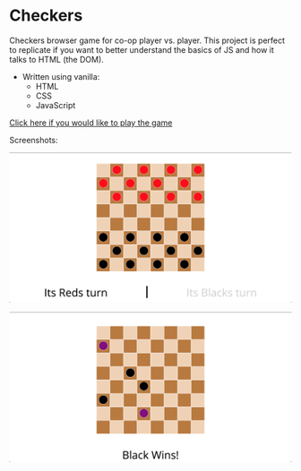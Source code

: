 # Checkers
Checkers browser game for co-op player vs. player. This project is perfect to replicate if you want to better understand the basics of JS and how it talks to HTML (the DOM).

* Written using vanilla:
  * HTML
  * CSS
  * JavaScript

[Click here if you would like to play the game](https://ryanbranco.github.io/Checkers/)

Screenshots:

![checkers game](Images/checkersgame.png "Checkers")

![win](Images/checkerswin.png "Checkers win")

